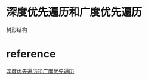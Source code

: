 # 深度优先遍历和广度优先遍历
树形结构

# reference
[深度优先遍历和广度优先遍历](https://github.com/Advanced-Frontend/Daily-Interview-Question/issues/9)